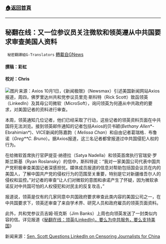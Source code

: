 ###  [:house:返回首頁](https://github.com/ourhimalayas/txt)
---


## 秘翻在线：又一位参议员关注微软和领英遵从中共国要求审查美国人资料
` 秘密翻譯組G-Translators` [轉載自GNews](https://gnews.org/zh-hans/1566354/)

#### 撰稿：彩虹

#### 校对：Chris
![](https://assets.gnews.org/wp-content/uploads/2021/10/图片1.jpg)图片来源：Axios
10月1日，《新闻极限》（Newsmax）引述美国新闻网站Axios报道，周四，佛罗里达州共和党参议员里克·斯科特（Rick Scott）致函领英（LinkedIn）及其母公司微软（MicroSoft），询问领英为何遵从中共政府的要求，对美国记者的资料进行审查。

本周，领英通知几位记者，他们已经采取了行动，这些记者的领英资料页面在中共国将无法浏览。接到领英邮件通知的记者包括Axios的贝书颖(*Bethany Allen**-Ebrahimian*)、VICE新闻的陈嘉韵（ *Melissa Chan*）和自由记者葛瑞格．布鲁诺（*Greg**C. Bruno*）。据Axios报道，这三名记者都曾报道过中共国侵犯人权的行为。

在给微软首席执行官萨提亚·纳德拉（Satya Nadella）和领英首席执行官瑞安·罗斯兰斯基（Ryan Roslansky）的信中，斯科特说：“我对一家美国公司代表中国共产党积极审查美国记者深感担忧。媒体成员报道的信息对帮助包括国会议员在内的美国人，了解中国共产党的侵权行为的范围至关重要，特别是它对新疆维吾尔人的侵权和监控。”对记者的审查“让人们对微软的意图和承诺产生了怀疑，因为微软承诺反对中共国可怕的人权侵犯和对民主的反复攻击，”

报道说，领英是仅有的几家同意中共国政府要求审查此类内容的美国公司之一，在中共国要求下，领英还审查了来自学术界、研究人员和政府雇员的领英页面资料。

此外，共和党参议员吉姆·班克斯（Jim Banks）上周也向领英发送了一封类似内容的信。详见报道《[秘翻在线：领英(LinkedIn)，要么为中共服务，要么支持美国](https://gnews.org/zh-hans/1553916/)》

新闻来源：[Sen. Scott Questions LinkedIn on Censoring Journalists for China](https://www.newsmax.com/politics/linkedin-rick-scott-journalist-censoring/2021/09/30/id/1038640/)
